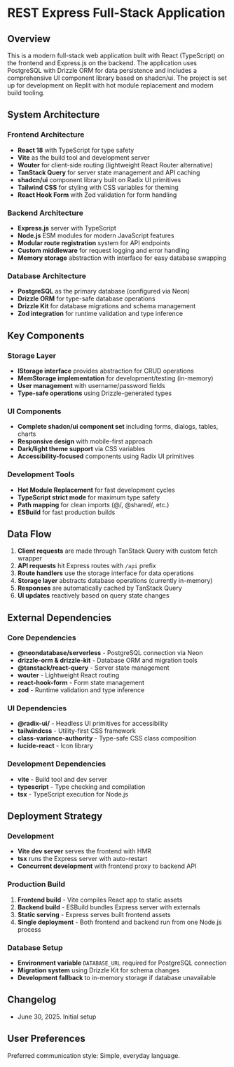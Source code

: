 # REST Express Full-Stack Application

## Overview

This is a modern full-stack web application built with React (TypeScript) on the frontend and Express.js on the backend. The application uses PostgreSQL with Drizzle ORM for data persistence and includes a comprehensive UI component library based on shadcn/ui. The project is set up for development on Replit with hot module replacement and modern build tooling.

## System Architecture

### Frontend Architecture
- **React 18** with TypeScript for type safety
- **Vite** as the build tool and development server
- **Wouter** for client-side routing (lightweight React Router alternative)
- **TanStack Query** for server state management and API caching
- **shadcn/ui** component library built on Radix UI primitives
- **Tailwind CSS** for styling with CSS variables for theming
- **React Hook Form** with Zod validation for form handling

### Backend Architecture
- **Express.js** server with TypeScript
- **Node.js** ESM modules for modern JavaScript features
- **Modular route registration** system for API endpoints
- **Custom middleware** for request logging and error handling
- **Memory storage** abstraction with interface for easy database swapping

### Database Architecture
- **PostgreSQL** as the primary database (configured via Neon)
- **Drizzle ORM** for type-safe database operations
- **Drizzle Kit** for database migrations and schema management
- **Zod integration** for runtime validation and type inference

## Key Components

### Storage Layer
- **IStorage interface** provides abstraction for CRUD operations
- **MemStorage implementation** for development/testing (in-memory)
- **User management** with username/password fields
- **Type-safe operations** using Drizzle-generated types

### UI Components
- **Complete shadcn/ui component set** including forms, dialogs, tables, charts
- **Responsive design** with mobile-first approach
- **Dark/light theme support** via CSS variables
- **Accessibility-focused** components using Radix UI primitives

### Development Tools
- **Hot Module Replacement** for fast development cycles
- **TypeScript strict mode** for maximum type safety
- **Path mapping** for clean imports (@/, @shared/, etc.)
- **ESBuild** for fast production builds

## Data Flow

1. **Client requests** are made through TanStack Query with custom fetch wrapper
2. **API requests** hit Express routes with `/api` prefix
3. **Route handlers** use the storage interface for data operations
4. **Storage layer** abstracts database operations (currently in-memory)
5. **Responses** are automatically cached by TanStack Query
6. **UI updates** reactively based on query state changes

## External Dependencies

### Core Dependencies
- **@neondatabase/serverless** - PostgreSQL connection via Neon
- **drizzle-orm & drizzle-kit** - Database ORM and migration tools
- **@tanstack/react-query** - Server state management
- **wouter** - Lightweight React routing
- **react-hook-form** - Form state management
- **zod** - Runtime validation and type inference

### UI Dependencies
- **@radix-ui/** - Headless UI primitives for accessibility
- **tailwindcss** - Utility-first CSS framework
- **class-variance-authority** - Type-safe CSS class composition
- **lucide-react** - Icon library

### Development Dependencies
- **vite** - Build tool and dev server
- **typescript** - Type checking and compilation
- **tsx** - TypeScript execution for Node.js

## Deployment Strategy

### Development
- **Vite dev server** serves the frontend with HMR
- **tsx** runs the Express server with auto-restart
- **Concurrent development** with frontend proxy to backend API

### Production Build
1. **Frontend build** - Vite compiles React app to static assets
2. **Backend build** - ESBuild bundles Express server with externals
3. **Static serving** - Express serves built frontend assets
4. **Single deployment** - Both frontend and backend run from one Node.js process

### Database Setup
- **Environment variable** `DATABASE_URL` required for PostgreSQL connection
- **Migration system** using Drizzle Kit for schema changes
- **Development fallback** to in-memory storage if database unavailable

## Changelog
- June 30, 2025. Initial setup

## User Preferences

Preferred communication style: Simple, everyday language.